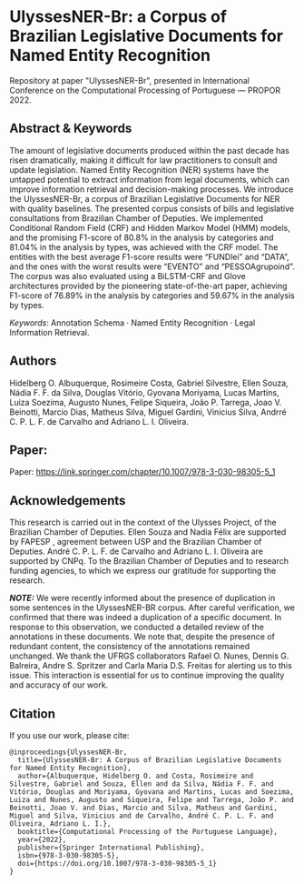# UlyssesNER-Br: a Corpus of Brazilian Legislative Documents for Named Entity Recognition
Repository at paper "UlyssesNER-Br", presented in International Conference on the Computational Processing of Portuguese ― PROPOR 2022.

## Abstract & Keywords
The amount of legislative documents produced within the past decade has risen dramatically, making it difficult for law practitioners to consult and update legislation. Named Entity Recognition (NER) systems have the untapped potential to extract information from legal documents, which can improve information retrieval and decision-making processes. We introduce the UlyssesNER-Br, a corpus of Brazilian Legislative Documents for NER with quality baselines. The presented corpus consists of bills and legislative consultations from Brazilian Chamber of Deputies. We implemented Conditional Random Field (CRF) and Hidden Markov Model (HMM) models, and the promising F1-score of 80.8% in the analysis by categories and 81.04% in the analysis by types, was achieved with the CRF model. The entities with the best average F1-score results were “FUNDlei” and “DATA”, and the ones with the worst results were “EVENTO” and “PESSOAgrupoind”. The corpus was also evaluated using a BiLSTM-CRF and Glove architectures provided by the pioneering state-of-the-art paper, achieving F1-score of 76.89% in the analysis by categories and 59.67% in the analysis by types. 

*Keywords*: Annotation Schema · Named Entity Recognition · Legal Information Retrieval.

## Authors
Hidelberg O. Albuquerque, Rosimeire Costa, Gabriel Silvestre, Ellen Souza, Nádia F. F. da Silva, Douglas Vitório, Gyovana Moriyama, Lucas Martins, Luiza Soezima, Augusto Nunes, Felipe Siqueira, João P. Tarrega, Joao V. Beinotti, Marcio Dias, Matheus Silva, Miguel Gardini, Vinicius Silva, Andrré C. P. L. F. de Carvalho and Adriano L. I. Oliveira.

## Paper:
Paper: https://link.springer.com/chapter/10.1007/978-3-030-98305-5_1

## Acknowledgements
This research is carried out in the context of the Ulysses Project, of the Brazilian Chamber of Deputies. Ellen Souza and Nadia Félix are supported by FAPESP , agreement between USP and the Brazilian Chamber of Deputies. André C. P. L. F. de Carvalho and Adriano L. I. Oliveira are supported by CNPq. To the Brazilian Chamber of Deputies and to research funding agencies, to which we express our gratitude for supporting the research.

**_NOTE:_**  We were recently informed about the presence of duplication in some sentences in the UlyssesNER-BR corpus. After careful verification, we confirmed that there was indeed a duplication of a specific document. In response to this observation, we conducted a detailed review of the annotations in these documents. We note that, despite the presence of redundant content, the consistency of the annotations remained unchanged. We thank the UFRGS collaborators Rafael O. Nunes, Dennis G. Balreira, Andre S. Spritzer and Carla Maria D.S. Freitas for alerting us to this issue. This interaction is essential for us to continue improving the quality and accuracy of our work.

## Citation
If you use our work, please cite:
```
@inproceedings{UlyssesNER-Br,
  title={UlyssesNER-Br: A Corpus of Brazilian Legislative Documents for Named Entity Recognition}, 
  author={Albuquerque, Hidelberg O. and Costa, Rosimeire and Silvestre, Gabriel and Souza, Ellen and da Silva, Nádia F. F. and Vitório, Douglas and Moriyama, Gyovana and Martins, Lucas and Soezima, Luiza and Nunes, Augusto and Siqueira, Felipe and Tarrega, João P. and Beinotti, Joao V. and Dias, Marcio and Silva, Matheus and Gardini, Miguel and Silva, Vinicius and de Carvalho, André C. P. L. F. and Oliveira, Adriano L. I.},
  booktitle={Computational Processing of the Portuguese Language},
  year={2022},
  publisher={Springer International Publishing},
  isbn={978-3-030-98305-5},
  doi={https://doi.org/10.1007/978-3-030-98305-5_1}
}
```
